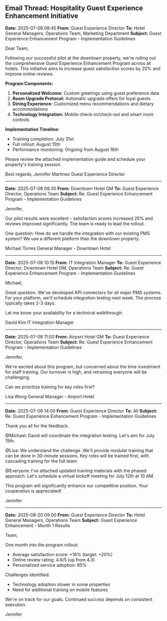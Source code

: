 ## Email Thread: Hospitality Guest Experience Enhancement Initiative

**Date:** 2025-07-08 08:45
**From:** Guest Experience Director
**To:** Hotel General Managers, Operations Team, Marketing Department
**Subject:** Guest Experience Enhancement Program - Implementation Guidelines

Dear Team,

Following our successful pilot at the downtown property, we're rolling out the comprehensive Guest Experience Enhancement Program across all hotels. This initiative aims to increase guest satisfaction scores by 20% and improve online reviews.

**Program Components:**
1. **Personalized Welcome:** Custom greetings using guest preference data
2. **Room Upgrade Protocol:** Automatic upgrade offers for loyal guests
3. **Dining Experience:** Customized menu recommendations and dietary accommodations
4. **Technology Integration:** Mobile check-in/check-out and smart room controls

**Implementation Timeline:**
- Training completion: July 31st
- Full rollout: August 15th
- Performance monitoring: Ongoing from August 16th

Please review the attached implementation guide and schedule your property's training session.

Best regards,
Jennifer Martinez
Guest Experience Director

---

**Date:** 2025-07-08 09:30
**From:** Downtown Hotel GM
**To:** Guest Experience Director, Operations Team
**Subject:** Re: Guest Experience Enhancement Program - Implementation Guidelines

Jennifer,

Our pilot results were excellent - satisfaction scores increased 25% and reviews improved significantly. The team is ready to lead the rollout.

One question: How do we handle the integration with our existing PMS system? We use a different platform than the downtown property.

Michael Torres
General Manager - Downtown Hotel

---

**Date:** 2025-07-08 10:15
**From:** IT Integration Manager
**To:** Guest Experience Director, Downtown Hotel GM, Operations Team
**Subject:** Re: Guest Experience Enhancement Program - Implementation Guidelines

Michael,

Great question. We've developed API connectors for all major PMS systems. For your platform, we'll schedule integration testing next week. The process typically takes 2-3 days.

Let me know your availability for a technical walkthrough.

David Kim
IT Integration Manager

---

**Date:** 2025-07-08 11:00
**From:** Airport Hotel GM
**To:** Guest Experience Director, Operations Team
**Subject:** Re: Guest Experience Enhancement Program - Implementation Guidelines

Jennifer,

We're excited about this program, but concerned about the time investment for staff training. Our turnover is high, and retraining everyone will be challenging.

Can we prioritize training for key roles first?

Lisa Wong
General Manager - Airport Hotel

---

**Date:** 2025-07-08 14:00
**From:** Guest Experience Director
**To:** All
**Subject:** Re: Guest Experience Enhancement Program - Implementation Guidelines

Thank you all for the feedback.

@Michael: David will coordinate the integration testing. Let's aim for July 15th.

@Lisa: We understand the challenge. We'll provide modular training that can be done in 30-minute sessions. Key roles will be trained first, with cascading training for the full team.

@Everyone: I've attached updated training materials with the phased approach. Let's schedule a virtual kickoff meeting for July 12th at 10 AM.

This program will significantly enhance our competitive position. Your cooperation is appreciated!

Jennifer

---

**Date:** 2025-08-20 09:00
**From:** Guest Experience Director
**To:** Hotel General Managers, Operations Team
**Subject:** Guest Experience Enhancement - Month 1 Results

Team,

One month into the program rollout:

- Average satisfaction score: +18% (target: +20%)
- Online review rating: 4.6/5 (up from 4.3)
- Personalized service adoption: 85%

Challenges identified:
- Technology adoption slower in some properties
- Need for additional training on mobile features

We're on track for our goals. Continued success depends on consistent execution.

Jennifer